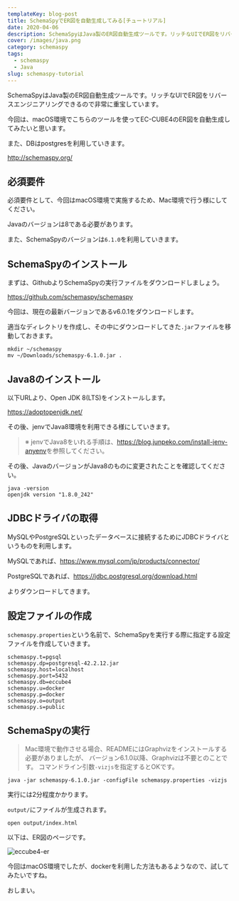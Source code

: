 ```yaml
---
templateKey: blog-post
title: SchemaSpyでER図を自動生成してみる[チュートリアル]
date: 2020-04-06
description: SchemaSpyはJava製のER図自動生成ツールです。リッチなUIでER図をリバースエンジニアリングできるので非常に重宝しています。
cover: /images/java.png
category: schemaspy
tags:
  - schemaspy
  - Java
slug: schemaspy-tutorial
---
```


SchemaSpyはJava製のER図自動生成ツールです。リッチなUIでER図をリバースエンジニアリングできるので非常に重宝しています。

今回は、macOS環境でこちらのツールを使ってEC-CUBE4のER図を自動生成してみたいと思います。

また、DBはpostgresを利用していきます。

<http://schemaspy.org/>

## 必須要件

必須要件として、今回はmacOS環境で実施するため、Mac環境で行う様にしてください。

Javaのバージョンは8である必要があります。

また、SchemaSpyのバージョンは`6.1.0`を利用していきます。

## SchemaSpyのインストール

まずは、GithubよりSchemaSpyの実行ファイルをダウンロードしましょう。

<https://github.com/schemaspy/schemaspy>

今回は、現在の最新バージョンであるv6.0.1をダウンロードします。

適当なディレクトリを作成し、その中にダウンロードしてきた`.jar`ファイルを移動しておきます。

```shell
mkdir ~/schemaspy
mv ~/Downloads/schemaspy-6.1.0.jar .
```

## Java8のインストール

以下URLより、Open JDK 8(LTS)をインストールします。

<https://adoptopenjdk.net/>

その後、jenvでJava8環境を利用できる様にしていきます。

> ※ jenvでJava8をいれる手順は、<https://blog.junpeko.com/install-jenv-anyenv>を参照してください。

その後、JavaのバージョンがJava8のものに変更されたことを確認してください。

```shell
java -version
openjdk version "1.8.0_242"
```

## JDBCドライバの取得

MySQLやPostgreSQLといったデータベースに接続するためにJDBCドライバというものを利用します。

MySQLであれば、<https://www.mysql.com/jp/products/connector/>

PostgreSQLであれば、<https://jdbc.postgresql.org/download.html>

よりダウンロードしてきます。

## 設定ファイルの作成

`schemaspy.properties`という名前で、SchemaSpyを実行する際に指定する設定ファイルを作成していきます。

```shell
schemaspy.t=pgsql
schemaspy.dp=postgresql-42.2.12.jar
schemaspy.host=localhost
schemaspy.port=5432
schemaspy.db=eccube4
schemaspy.u=docker
schemaspy.p=docker
schemaspy.o=output
schemaspy.s=public
```

## SchemaSpyの実行

> Mac環境で動作させる場合、READMEにはGraphvizをインストールする必要がありましたが、
> バージョン6.1.0以降、Graphvizは不要とのことです。
> コマンドライン引数`-vizjs`を指定するとOKです。

```shell
java -jar schemaspy-6.1.0.jar -configFile schemaspy.properties -vizjs
```

実行には2分程度かかります。

`output/`にファイルが生成されます。

```shell
open output/index.html
```

以下は、ER図のページです。

<img src="/images/eccube4-er.png" alt="eccube4-er" class="css-9taffg" />

今回はmacOS環境でしたが、dockerを利用した方法もあるようなので、試してみたいですね。

おしまい。
